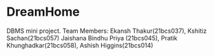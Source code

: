 # DreamHome
DBMS mini project. Team Members: Ekansh Thakur(21bcs037), Kshitiz Sachan(21bcs057) Jaishana Bindhu Priya (21bcs045), Pratik Khunghadkar(21bcs058), Ashish Higgins(21bcs014)
